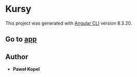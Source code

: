 # Kursy

This project was generated with [Angular CLI](https://github.com/angular/angular-cli) version 8.3.20.

## Go to [app](https://kursy-1bce2.web.app/courses)

## Author

* **Paweł Kopel**
